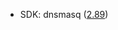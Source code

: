 - SDK: dnsmasq ([2.89](https://lists.thekelleys.org.uk/pipermail/dnsmasq-discuss/2023q1/016859.html))
